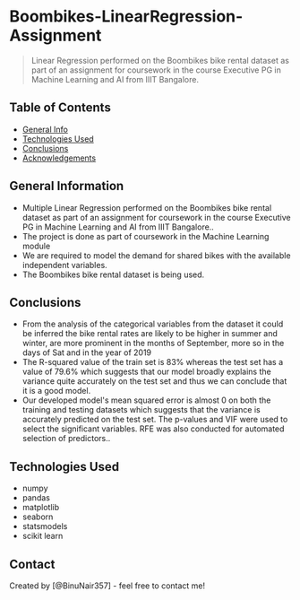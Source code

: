 # Boombikes-LinearRegression-Assignment
> Linear Regression performed on the Boombikes bike rental dataset as part of an assignment for coursework in the course Executive PG in Machine Learning and AI from IIIT Bangalore.


## Table of Contents
* [General Info](#general-information)
* [Technologies Used](#technologies-used)
* [Conclusions](#conclusions)
* [Acknowledgements](#acknowledgements)



## General Information
- Multiple Linear Regression performed on the Boombikes bike rental dataset as part of an assignment for coursework in the course Executive PG in Machine Learning and AI from IIIT Bangalore..
- The project is done as part of coursework in the Machine Learning module
- We are required to model the demand for shared bikes with the available independent variables.
- The Boombikes bike rental dataset is being used.



## Conclusions
- From the analysis of the categorical variables from the dataset it could be inferred the bike rental rates are likely to be higher in summer and winter, are more prominent in the months of September, more so in the days of Sat and in the year of 2019 
- The R-squared value of the train set is 83% whereas the test set has a value of 79.6% which suggests that our model broadly explains the variance quite accurately on the test set and thus we can conclude that it is a good model.
- Our developed model's mean squared error is almost 0 on both the training and testing datasets which suggests that the variance is accurately predicted on the test set. The p-values and VIF were used to select the significant variables. RFE was also conducted for automated selection of predictors..


## Technologies Used
- numpy
- pandas
- matplotlib
- seaborn
- statsmodels
- scikit learn



## Contact
Created by [@BinuNair357] - feel free to contact me!

